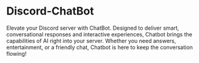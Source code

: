 # Discord-ChatBot
Elevate your Discord server with ChatBot. Designed to deliver smart, conversational responses and interactive experiences, Chatbot  brings the capabilities of AI right into your server. Whether you need answers, entertainment, or a friendly chat, Chatbot is here to keep the conversation flowing!
